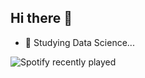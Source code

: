 ## Hi there 👋


- 🌱 Studying Data Science...


![Spotify recently played](https://spotify-recently-played-readme.vercel.app/api?user=jeffreyca16)

  
<!--
**Strixyl/Strixyl** is a ✨ _special_ ✨ repository because its `README.md` (this file) appears on your GitHub profile.

Here are some ideas to get you started:


- 🌱 Currently learning Data Science...

-->
